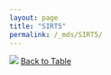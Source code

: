 ```yaml
---
layout: page
title: "SIRT5"
permalink: /_mds/SIRT5/
---
```


![](../../alns_9.28.22/aln_5HSAA098449_0.978.png?raw=true
)
[Back to Table](../../display)

